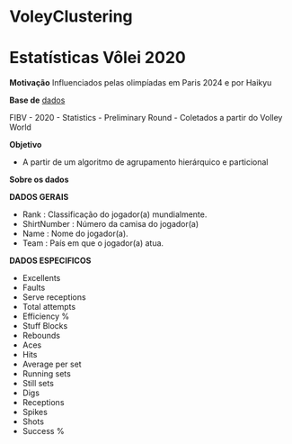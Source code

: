 # VoleyClustering

# Estatísticas Vôlei 2020

**Motivação**
Influenciados pelas olimpíadas em Paris 2024 e por Haikyu

**Base de** [dados](https://www.kaggle.com/datasets/victorvincifantucci/fibv-2020-statistics-preliminary-round?resource=download)

FIBV - 2020 - Statistics - Preliminary Round - Coletados a partir do Volley World


**Objetivo**
* A partir de um algoritmo de agrupamento hierárquico e particional

**Sobre os dados**

**DADOS GERAIS**
* Rank : Classificação do jogador(a) mundialmente.
* ShirtNumber : Número da camisa do jogador(a)
* Name : Nome do jogador(a).
* Team : País em que o jogador(a) atua.


**DADOS ESPECIFICOS**
* Excellents
* Faults
* Serve receptions
* Total attempts
* Efficiency %
* Stuff Blocks
* Rebounds
* Aces
* Hits
* Average per set
* Running sets
* Still sets
* Digs
* Receptions
* Spikes
* Shots
* Success %
